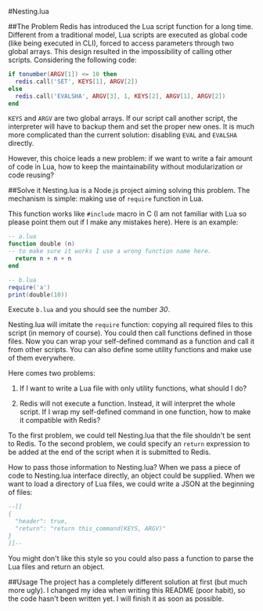 #Nesting.lua

##The Problem
Redis has introduced the Lua script function for a long time. Different from a
traditional model, Lua scripts are executed as global code (like being executed
in CLI), forced to access parameters through two global arrays. This design
resulted in the impossibility of calling other scripts. Considering the
following code:

```Lua
if tonumber(ARGV[1]) <= 10 then
  redis.call('SET', KEYS[1], ARGV[2])
else
  redis.call('EVALSHA', ARGV[3], 1, KEYS[2], ARGV[1], ARGV[2])
end
```

``KEYS`` and ``ARGV`` are two global arrays. If our script call another script,
the interpreter will have to backup them and set the proper new ones. It is much
 more complicated than the current solution: disabling ``EVAL`` and ``EVALSHA``
directly.

However, this choice leads a new problem: if we want to write a fair amount of
code in Lua, how to keep the maintainability without modularization or code
reusing?

##Solve it
Nesting.lua is a Node.js project aiming solving this problem. The mechanism is
simple: making use of ``require`` function in Lua.

This function works like ``#include`` macro in C (I am not familiar with Lua so
please point them out if I make any mistakes here). Here is an example:

```Lua
-- a.lua
function double (n)
-- to make sure it works I use a wrong function name here.
  return n + n + n
end
```

```Lua
-- b.lua
require('a')
print(double(10))
```

Execute ``b.lua`` and you should see the number *30*.

Nesting.lua will imitate the ``require`` function: copying all required files to
this script (in memory of course). You could then call functions defined in
those files. Now you can wrap your self-defined command as a function and call
it from other scripts. You can also define some utility functions and make use
of them everywhere.

Here comes two problems:

1. If I want to write a Lua file with only utility functions, what should I do?

2. Redis will not execute a function. Instead, it will interpret the whole
script. If I wrap my self-defined command in one function, how to make it
compatible with Redis?

To the first problem, we could tell Nesting.lua that the file shouldn't be sent
to Redis. To the second problem, we could specify an ``return`` expression to
be added at the end of the script when it is submitted to Redis.

How to pass those information to Nesting.lua? When we pass a piece of code to
Nesting.lua interface directly, an object could be supplied. When we want to
load a directory of Lua files, we could write a JSON at the beginning of files:

```Lua
--[[
{
  "header": true,
  "return": "return this_command(KEYS, ARGV)"
}
]]--
```

You might don't like this style so you could also pass a function to parse the
Lua files and return an object.

##Usage
The project has a completely different solution at first (but much more ugly).
I changed my idea when writing this README (poor habit), so the code hasn't been
 written yet. I will finish it as soon as possible.
